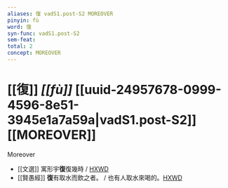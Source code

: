 ```yaml
---
aliases: 復 vadS1.post-S2 MOREOVER
pinyin: fù
word: 復
syn-func: vadS1.post-S2
sem-feat: 
total: 2
concept: MOREOVER 
---
```

# [[復]] *[[fù]]*  [[uuid-24957678-0999-4596-8e51-3945e1a7a59a|vadS1.post-S2]] [[MOREOVER]]
Moreover
 - [[文選]] 寓形宇**復**復幾時 / [HXWD](https://hxwd.org/textview.html?location=KR4h0001_tls_045-24a.19)
 - [[賢愚經]] **復**有取水而飲之者。 / 也有人取水來喝的。[HXWD](https://hxwd.org/textview.html?location=KR6b0059_T_005-0385a.68)